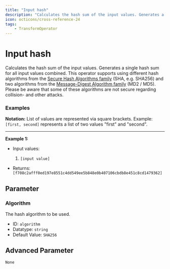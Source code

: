 ```yaml
---
title: "Input hash"
description: "Calculates the hash sum of the input values. Generates a single hash sum for all input values combined."
icon: octicons/cross-reference-24
tags: 
    - TransformOperator
---
```

# Input hash
<!-- This file was generated - DO NOT CHANGE IT MANUALLY -->



Calculates the hash sum of the input values. Generates a single hash sum for all input values combined.
This operator supports using different hash algorithms from the [Secure Hash Algorithms family](https://en.wikipedia.org/wiki/Secure_Hash_Algorithms) (SHA, e.g. SHA256) and two algorithms from the [Message-Digest Algorithm family](https://en.wikipedia.org/wiki/MD5) (MD2 / MD5). Please be aware that some of these algorithms are not secure regarding collision- and other attacks.

### Examples

**Notation:** List of values are represented via square brackets. Example: `[first, second]` represents a list of two values "first" and "second".

---
**Example 1:**

* Input values:
    1. `[input value]`

* Returns: `[f708c2afff0ed197e8551c4dd549ee5b848e0b407106cbdb8e451c8cd1479362]`




## Parameter

### Algorithm

The hash algorithm to be used.

- ID: `algorithm`
- Datatype: `string`
- Default Value: `SHA256`





## Advanced Parameter

`None`